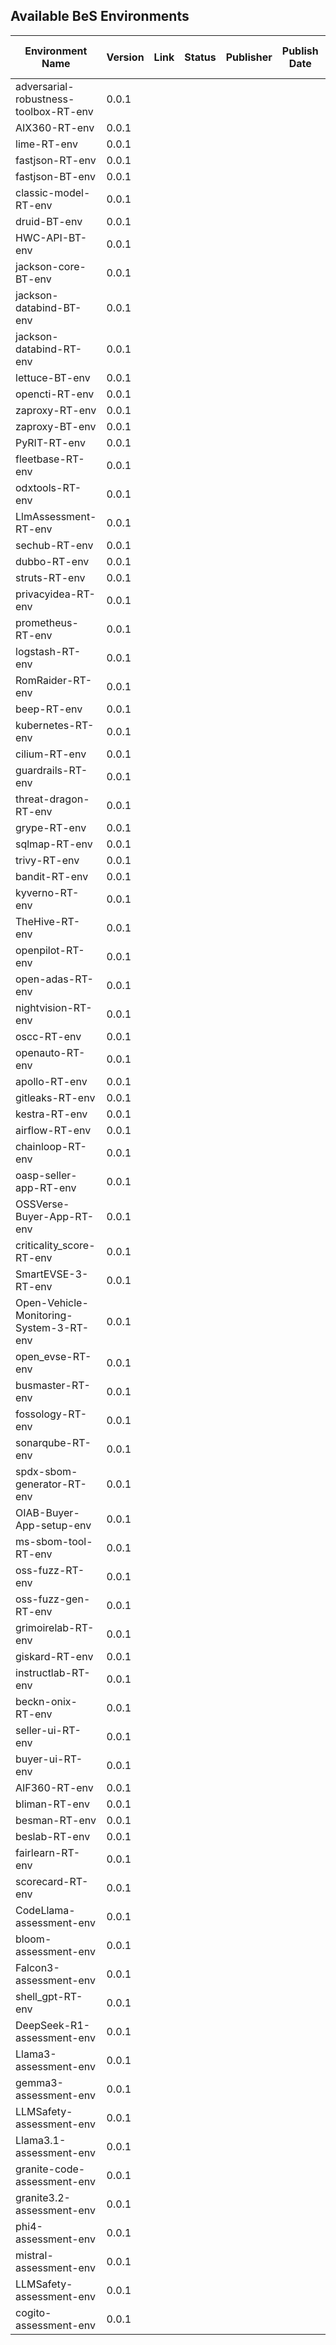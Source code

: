 ## Available BeS Environments

Environment Name | Version | Link | Status | Publisher | Publish Date | Contributors | Last Update Date | Notes
------------------|---------|-------|--------|-----------|--------------|--------------|----------------|------
adversarial-robustness-toolbox-RT-env | 0.0.1 |  |  |  |  |  |  |  
AIX360-RT-env | 0.0.1 |  |  |  |  |  |  |  
lime-RT-env | 0.0.1 |  |  |  |  |  |  |  
fastjson-RT-env | 0.0.1 |  |  |  |  |  |  |  
fastjson-BT-env | 0.0.1 |  |  |  |  |  |  |  
classic-model-RT-env | 0.0.1 |  |  |  |  |  |  |  
druid-BT-env | 0.0.1 |  |  |  |  |  |  |  
HWC-API-BT-env | 0.0.1 |  |  |  |  |  |  |  
jackson-core-BT-env | 0.0.1 |  |  |  |  |  |  |  
jackson-databind-BT-env | 0.0.1 |  |  |  |  |  |  |  
jackson-databind-RT-env | 0.0.1 |  |  |  |  |  |  |  
lettuce-BT-env | 0.0.1 |  |  |  |  |  |  |  
opencti-RT-env | 0.0.1 |  |  |  |  |  |  |  
zaproxy-RT-env | 0.0.1 |  |  |  |  |  |  |  
zaproxy-BT-env | 0.0.1 |  |  |  |  |  |  |  
PyRIT-RT-env | 0.0.1 |  |  |  |  |  |  |  
fleetbase-RT-env | 0.0.1 |  |  |  |  |  |  |  
odxtools-RT-env | 0.0.1 |  |  |  |  |  |  |  
LlmAssessment-RT-env | 0.0.1 |  |  |  |  |  |  |  
sechub-RT-env | 0.0.1 |  |  |  |  |  |  |  
dubbo-RT-env | 0.0.1 |  |  |  |  |  |  |  
struts-RT-env | 0.0.1 |  |  |  |  |  |  |  
privacyidea-RT-env | 0.0.1 |  |  |  |  |  |  |  
prometheus-RT-env | 0.0.1 |  |  |  |  |  |  |  
logstash-RT-env | 0.0.1 |  |  |  |  |  |  |  
RomRaider-RT-env | 0.0.1 |  |  |  |  |  |  |  
beep-RT-env | 0.0.1 |  |  |  |  |  |  |  
kubernetes-RT-env | 0.0.1 |  |  |  |  |  |  |  
cilium-RT-env | 0.0.1 |  |  |  |  |  |  |  
guardrails-RT-env | 0.0.1 |  |  |  |  |  |  |  
threat-dragon-RT-env | 0.0.1 |  |  |  |  |  |  |  
grype-RT-env | 0.0.1 |  |  |  |  |  |  |  
sqlmap-RT-env | 0.0.1 |  |  |  |  |  |  |  
trivy-RT-env | 0.0.1 |  |  |  |  |  |  |  
bandit-RT-env | 0.0.1 |  |  |  |  |  |  |  
kyverno-RT-env | 0.0.1 |  |  |  |  |  |  |  
TheHive-RT-env | 0.0.1 |  |  |  |  |  |  |  
openpilot-RT-env | 0.0.1 |  |  |  |  |  |  |  
open-adas-RT-env | 0.0.1 |  |  |  |  |  |  |  
nightvision-RT-env | 0.0.1 |  |  |  |  |  |  |  
oscc-RT-env | 0.0.1 |  |  |  |  |  |  |  
openauto-RT-env | 0.0.1 |  |  |  |  |  |  |  
apollo-RT-env | 0.0.1 |  |  |  |  |  |  |  
gitleaks-RT-env | 0.0.1 |  |  |  |  |  |  |  
kestra-RT-env | 0.0.1 |  |  |  |  |  |  |  
airflow-RT-env | 0.0.1 |  |  |  |  |  |  |  
chainloop-RT-env | 0.0.1 |  |  |  |  |  |  |  
oasp-seller-app-RT-env | 0.0.1 |  |  |  |  |  |  |  
OSSVerse-Buyer-App-RT-env | 0.0.1 |  |  |  |  |  |  |  
criticality_score-RT-env | 0.0.1 |  |  |  |  |  |  |  
SmartEVSE-3-RT-env | 0.0.1 |  |  |  |  |  |  |  
Open-Vehicle-Monitoring-System-3-RT-env | 0.0.1 |  |  |  |  |  |  |  
open_evse-RT-env | 0.0.1 |  |  |  |  |  |  |  
busmaster-RT-env | 0.0.1 |  |  |  |  |  |  |  
fossology-RT-env | 0.0.1 |  |  |  |  |  |  |  
sonarqube-RT-env | 0.0.1 |  |  |  |  |  |  |  
spdx-sbom-generator-RT-env | 0.0.1 |  |  |  |  |  |  |  
OIAB-Buyer-App-setup-env | 0.0.1 |  |  |  |  |  |  |  
ms-sbom-tool-RT-env | 0.0.1 |  |  |  |  |  |  |  
oss-fuzz-RT-env | 0.0.1 |  |  |  |  |  |  |  
oss-fuzz-gen-RT-env | 0.0.1 |  |  |  |  |  |  |  
grimoirelab-RT-env | 0.0.1 |  |  |  |  |  |  |  
giskard-RT-env | 0.0.1 |  |  |  |  |  |  |  
instructlab-RT-env | 0.0.1 |  |  |  |  |  |  |  
beckn-onix-RT-env | 0.0.1 |  |  |  |  |  |  |  
seller-ui-RT-env | 0.0.1 |  |  |  |  |  |  |  
buyer-ui-RT-env | 0.0.1 |  |  |  |  |  |  |  
AIF360-RT-env | 0.0.1 |  |  |  |  |  |  |  
bliman-RT-env | 0.0.1 |  |  |  |  |  |  |  
besman-RT-env | 0.0.1 |  |  |  |  |  |  |  
beslab-RT-env | 0.0.1 |  |  |  |  |  |  |  
fairlearn-RT-env | 0.0.1 |  |  |  |  |  |  |  
scorecard-RT-env | 0.0.1 |  |  |  |  |  |  |  
CodeLlama-assessment-env | 0.0.1 |  |  |  |  |  |  |  
bloom-assessment-env | 0.0.1 |  |  |  |  |  |  |  
Falcon3-assessment-env | 0.0.1 |  |  |  |  |  |  |  
shell_gpt-RT-env | 0.0.1 |  |  |  |  |  |  |  
DeepSeek-R1-assessment-env | 0.0.1 |  |  |  |  |  |  |  
Llama3-assessment-env | 0.0.1 |  |  |  |  |  |  |  
gemma3-assessment-env | 0.0.1 |  |  |  |  |  |  |  
LLMSafety-assessment-env | 0.0.1 |  |  |  |  |  |  |  
Llama3.1-assessment-env | 0.0.1 |  |  |  |  |  |  |  
granite-code-assessment-env | 0.0.1 |  |  |  |  |  |  |  
granite3.2-assessment-env | 0.0.1 |  |  |  |  |  |  |  
phi4-assessment-env | 0.0.1 |  |  |  |  |  |  |  
mistral-assessment-env | 0.0.1 |  |  |  |  |  |  |  
LLMSafety-assessment-env | 0.0.1 |  |  |  |  |  |  |  
cogito-assessment-env | 0.0.1 |  |  |  |  |  |  |  

